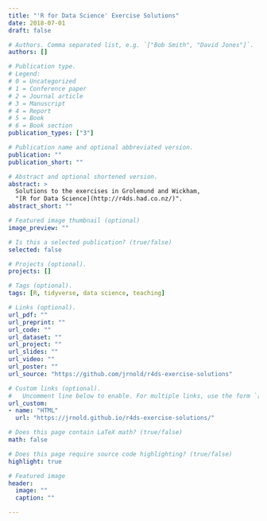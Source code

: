 ```yaml
---
title: "'R for Data Science' Exercise Solutions"
date: 2018-07-01
draft: false

# Authors. Comma separated list, e.g. `["Bob Smith", "David Jones"]`.
authors: []

# Publication type.
# Legend:
# 0 = Uncategorized
# 1 = Conference paper
# 2 = Journal article
# 3 = Manuscript
# 4 = Report
# 5 = Book
# 6 = Book section
publication_types: ["3"]

# Publication name and optional abbreviated version.
publication: ""
publication_short: ""

# Abstract and optional shortened version.
abstract: >
  Solutions to the exercises in Grolemund and Wickham,
  "[R for Data Science](http://r4ds.had.co.nz/)".
abstract_short: ""

# Featured image thumbnail (optional)
image_preview: ""

# Is this a selected publication? (true/false)
selected: false

# Projects (optional).
projects: []

# Tags (optional).
tags: [R, tidyverse, data science, teaching]

# Links (optional).
url_pdf: ""
url_preprint: ""
url_code: ""
url_dataset: ""
url_project: ""
url_slides: ""
url_video: ""
url_poster: ""
url_source: "https://github.com/jrnold/r4ds-exercise-solutions"

# Custom links (optional).
#   Uncomment line below to enable. For multiple links, use the form `[{...}, {...}, {...}]`.
url_custom:
- name: "HTML"
  url: "https://jrnold.github.io/r4ds-exercise-solutions/"

# Does this page contain LaTeX math? (true/false)
math: false

# Does this page require source code highlighting? (true/false)
highlight: true

# Featured image
header:
  image: ""
  caption: ""

---
```

